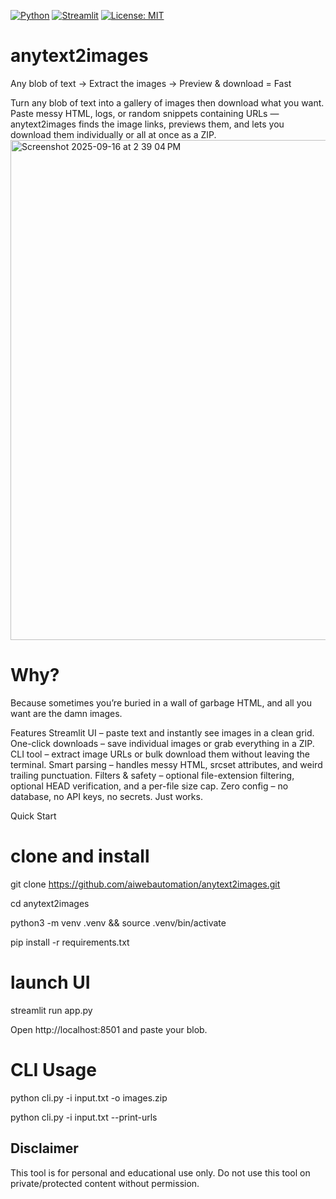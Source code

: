 [![Python](https://img.shields.io/badge/python-3.9%2B-blue.svg)](https://www.python.org/)
[![Streamlit](https://img.shields.io/badge/streamlit-app-red.svg)](https://streamlit.io/)
[![License: MIT](https://img.shields.io/badge/License-MIT-green.svg)](LICENSE)

# anytext2images
Any blob of text → Extract the images → Preview & download = Fast

Turn any blob of text into a gallery of images then download what you want.
Paste messy HTML, logs, or random snippets containing URLs — anytext2images finds the image links, previews them, and lets you download them individually or all at once as a ZIP.
<img width="800" height="800" alt="Screenshot 2025-09-16 at 2 39 04 PM" src="https://github.com/user-attachments/assets/be51a739-9c7a-4e19-9f2f-238aff8cbfe5" />

# Why?
Because sometimes you’re buried in a wall of garbage HTML, and all you want are the damn images.

Features
Streamlit UI – paste text and instantly see images in a clean grid.
One-click downloads – save individual images or grab everything in a ZIP.
CLI tool – extract image URLs or bulk download them without leaving the terminal.
Smart parsing – handles messy HTML, srcset attributes, and weird trailing punctuation.
Filters & safety – optional file-extension filtering, optional HEAD verification, and a per-file size cap.
Zero config – no database, no API keys, no secrets. Just works.



Quick Start
# clone and install
git clone https://github.com/aiwebautomation/anytext2images.git

cd anytext2images

python3 -m venv .venv && source .venv/bin/activate

pip install -r requirements.txt

# launch UI
streamlit run app.py

Open http://localhost:8501 and paste your blob.


# CLI Usage
 
 python cli.py -i input.txt -o images.zip
 
 python cli.py -i input.txt --print-urls

## Disclaimer
This tool is for personal and educational use only.
Do not use this tool on private/protected content without permission.
